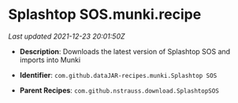 # Splashtop SOS.munki.recipe

_Last updated 2021-12-23 20:01:50Z_

- **Description**: Downloads the latest version of Splashtop SOS and imports into Munki

- **Identifier**: `com.github.dataJAR-recipes.munki.Splashtop SOS`

- **Parent Recipes**: `com.github.nstrauss.download.SplashtopSOS`
